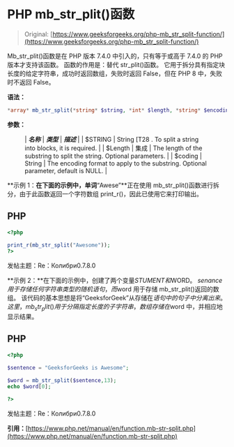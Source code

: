 # PHP mb_str_plit()函数

> Original: [https://www.geeksforgeeks.org/php-mb_str_split-function/](https://www.geeksforgeeks.org/php-mb_str_split-function/)

Mb_str_plit()函数是在 PHP 版本 7.4.0 中引入的，只有等于或高于 7.4.0 的 PHP 版本才支持该函数。 函数的作用是：替代 str_plit()函数。 它用于拆分具有指定块长度的给定字符串，成功时返回数组，失败时返回 False，但在 PHP 8 中，失败时不返回 False。

**语法：**

```php
*array* mb_str_split(*string* $string, *int* $length, *string* $encoding)
```

**参数：**

<figure class="table">

| ***名称*** | ***类型*** | ***描述*** |
| $STRING | String [T28 . To split a string into blocks, it is required. |
| $Length | 集成 | The length of the substring to split the string. Optional parameters. |
| $coding | String | The encoding format to apply to the substring. Optional parameter, default is NULL. |

</figure>

**示例 1：**在下面的示例中，单词**“Awese”**正在使用 mb_str_plit()函数进行拆分，由于此函数返回一个字符数组 print_r()，因此已使用它来打印输出。

## PHP

```php
<?php

print_r(mb_str_split("Awesome"));
?>
```

发帖主题：Re：Колибри0.7.8.0

**示例 2：**在下面的示例中，创建了两个变量$STUMENT 和$WORD。 $senance 用于存储任何字符串类型的随机语句，而$word 用于存储 mb_str_plit()返回的数组。 该代码的基本思想是将“GeeksforGeek”从存储在$语句中的句子中分离出来。 这里，mb_str_plit()用于分隔指定长度的子字符串，数组存储在$word 中，并相应地显示结果。

## PHP

```php
<?php

$sentence = "GeeksforGeeks is Awesome";

$word = mb_str_split($sentence,13);
echo $word[0];

?>
```

发帖主题：Re：Колибри0.7.8.0

**引用：**[https://www.php.net/manual/en/function.mb-str-split.php](https://www.php.net/manual/en/function.mb-str-split.php)